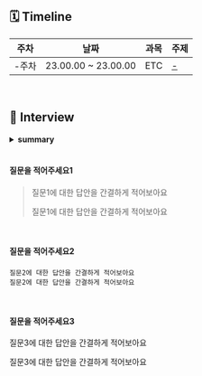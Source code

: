 ## 🗓 Timeline
| 주차 | 날짜 | 과목 | 주제 |
|--|--|--|--|
| -주차 | 23.00.00 ~ 23.00.00 | ETC | [-](<링크주소>)<br>|
<br>
    
## 📝 Interview


<details>
<summary><b>summary</b></summary>
<div markdown="1">

- [질문을 적어주세요. 1](#질문을-적어주세요1)
- [질문을 적어주세요. 2](#질문을-적어주세요2)
- [질문을 적어주세요. 3](#질문을-적어주세요3)

</div>
</details>


<br>


#### 질문을 적어주세요1
> 질문1에 대한 답안을 간결하게 적어보아요
> 
> 질문1에 대한 답안을 간결하게 적어보아요
<br>

#### 질문을 적어주세요2
```
질문2에 대한 답안을 간결하게 적어보아요
질문2에 대한 답안을 간결하게 적어보아요
```
<br>

#### 질문을 적어주세요3
질문3에 대한 답안을 간결하게 적어보아요

질문3에 대한 답안을 간결하게 적어보아요
<br>

